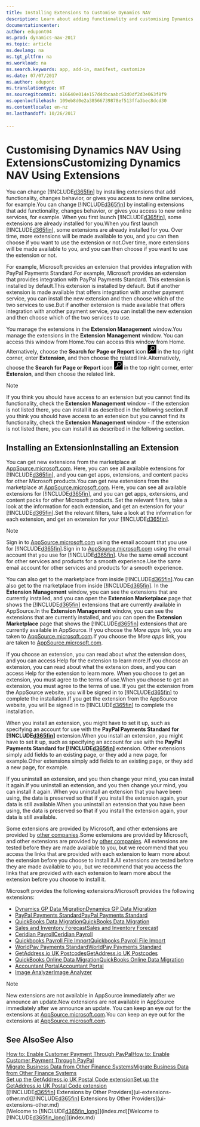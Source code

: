 ```yaml
---
title: Installing Extensions to Customise Dynamics NAV
description: Learn about adding functionality and customising Dynamics NAV by installing extensions.
documentationcenter: 
author: edupont04
ms.prod: dynamics-nav-2017
ms.topic: article
ms.devlang: na
ms.tgt_pltfrm: na
ms.workload: na
ms.search.keywords: app, add-in, manifest, customize
ms.date: 07/07/2017
ms.author: edupont
ms.translationtype: HT
ms.sourcegitcommit: a16640e014e157d4dbcaabc53d0df2d3e063f8f9
ms.openlocfilehash: 109eb8d0e2a38566739878ef513ffa3bec8dcd30
ms.contentlocale: en-nz
ms.lasthandoff: 10/26/2017

---
```

# <a name="customizing-dynamics-nav-using-extensions"></a><span data-ttu-id="4a1a6-103">Customising Dynamics NAV Using Extensions</span><span class="sxs-lookup"><span data-stu-id="4a1a6-103">Customizing Dynamics NAV Using Extensions</span></span>
<span data-ttu-id="4a1a6-104">You can change [!INCLUDE[d365fin](includes/d365fin_md.md)] by installing extensions that add functionality, changes behavior, or gives you access to new online services, for example.</span><span class="sxs-lookup"><span data-stu-id="4a1a6-104">You can change [!INCLUDE[d365fin](includes/d365fin_md.md)] by installing extensions that add functionality, changes behavior, or gives you access to new online services, for example.</span></span>
<span data-ttu-id="4a1a6-105">When you first launch [!INCLUDE[d365fin](includes/d365fin_md.md)], some extensions are already installed for you.</span><span class="sxs-lookup"><span data-stu-id="4a1a6-105">When you first launch [!INCLUDE[d365fin](includes/d365fin_md.md)], some extensions are already installed for you.</span></span> <span data-ttu-id="4a1a6-106">Over time, more extensions will be made available to you, and you can then choose if you want to use the extension or not.</span><span class="sxs-lookup"><span data-stu-id="4a1a6-106">Over time, more extensions will be made available to you, and you can then choose if you want to use the extension or not.</span></span>

<span data-ttu-id="4a1a6-107">For example, Microsoft provides an extension that provides integration with PayPal Payments Standard.</span><span class="sxs-lookup"><span data-stu-id="4a1a6-107">For example, Microsoft provides an extension that provides integration with PayPal Payments Standard.</span></span> <span data-ttu-id="4a1a6-108">This extension is installed by default.</span><span class="sxs-lookup"><span data-stu-id="4a1a6-108">This extension is installed by default.</span></span>
<span data-ttu-id="4a1a6-109">But if another extension is made available that offers integration with another payment service, you can install the new extension and then choose which of the two services to use.</span><span class="sxs-lookup"><span data-stu-id="4a1a6-109">But if another extension is made available that offers integration with another payment service, you can install the new extension and then choose which of the two services to use.</span></span>  

<span data-ttu-id="4a1a6-110">You manage the extensions in the **Extension Management** window.</span><span class="sxs-lookup"><span data-stu-id="4a1a6-110">You manage the extensions in the **Extension Management** window.</span></span> <span data-ttu-id="4a1a6-111">You can access this window from Home.</span><span class="sxs-lookup"><span data-stu-id="4a1a6-111">You can access this window from Home.</span></span> <span data-ttu-id="4a1a6-112">Alternatively, choose the **Search for Page or Report** icon ![Search for Page or Report](media/ui-search/search_small.png "Search for Page or Report icon") in the top right corner, enter **Extension**, and then choose the related link.</span><span class="sxs-lookup"><span data-stu-id="4a1a6-112">Alternatively, choose the **Search for Page or Report** icon ![Search for Page or Report](media/ui-search/search_small.png "Search for Page or Report icon") in the top right corner, enter **Extension**, and then choose the related link.</span></span>  

> [!NOTE]  
>   <span data-ttu-id="4a1a6-113">If you think you should have access to an extension but you cannot find its functionality, check the **Extension Management** window - if the extension is not listed there, you can install it as described in the following section.</span><span class="sxs-lookup"><span data-stu-id="4a1a6-113">If you think you should have access to an extension but you cannot find its functionality, check the **Extension Management** window - if the extension is not listed there, you can install it as described in the following section.</span></span>  

## <a name="installing-an-extension"></a><span data-ttu-id="4a1a6-114">Installing an Extension</span><span class="sxs-lookup"><span data-stu-id="4a1a6-114">Installing an Extension</span></span>
<span data-ttu-id="4a1a6-115">You can get new extensions from the marketplace at [AppSource.microsoft.com](https://appsource.microsoft.com/en-us/marketplace/apps?product=dynamics-365%3Bdynamics-365-for-financials&page=1). Here, you can see all available extensions for [!INCLUDE[d365fin](includes/d365fin_md.md)], and you can get apps, extensions, and content packs for other Microsoft products.</span><span class="sxs-lookup"><span data-stu-id="4a1a6-115">You can get new extensions from the marketplace at [AppSource.microsoft.com](https://appsource.microsoft.com/en-us/marketplace/apps?product=dynamics-365%3Bdynamics-365-for-financials&page=1). Here, you can see all available extensions for [!INCLUDE[d365fin](includes/d365fin_md.md)], and you can get apps, extensions, and content packs for other Microsoft products.</span></span> <span data-ttu-id="4a1a6-116">Set the relevant filters, take a look at the information for each extension, and get an extension for your [!INCLUDE[d365fin](includes/d365fin_md.md)].</span><span class="sxs-lookup"><span data-stu-id="4a1a6-116">Set the relevant filters, take a look at the information for each extension, and get an extension for your [!INCLUDE[d365fin](includes/d365fin_md.md)].</span></span>  
> [!NOTE]  
>   <span data-ttu-id="4a1a6-117">Sign in to [AppSource.microsoft.com](https://appsource.microsoft.com/) using the email account that you use for [!INCLUDE[d365fin](includes/d365fin_md.md)].</span><span class="sxs-lookup"><span data-stu-id="4a1a6-117">Sign in to [AppSource.microsoft.com](https://appsource.microsoft.com/) using the email account that you use for [!INCLUDE[d365fin](includes/d365fin_md.md)].</span></span> <span data-ttu-id="4a1a6-118">Use the same email account for other services and products for a smooth experience.</span><span class="sxs-lookup"><span data-stu-id="4a1a6-118">Use the same email account for other services and products for a smooth experience.</span></span>  

<span data-ttu-id="4a1a6-119">You can also get to the marketplace from inside [!INCLUDE[d365fin](includes/d365fin_md.md)].</span><span class="sxs-lookup"><span data-stu-id="4a1a6-119">You can also get to the marketplace from inside [!INCLUDE[d365fin](includes/d365fin_md.md)].</span></span> <span data-ttu-id="4a1a6-120">In the **Extension Management** window, you can see the extensions that are currently installed, and you can open the **Extension Marketplace** page that shows the [!INCLUDE[d365fin](includes/d365fin_md.md)] extensions that are currently available in AppSource.</span><span class="sxs-lookup"><span data-stu-id="4a1a6-120">In the **Extension Management** window, you can see the extensions that are currently installed, and you can open the **Extension Marketplace** page that shows the [!INCLUDE[d365fin](includes/d365fin_md.md)] extensions that are currently available in AppSource.</span></span> <span data-ttu-id="4a1a6-121">If you choose the *More apps* link, you are taken to [AppSource.microsoft.com](https://appsource.microsoft.com/en-us/marketplace/apps?product=dynamics-365%3Bdynamics-365-for-financials&page=1).</span><span class="sxs-lookup"><span data-stu-id="4a1a6-121">If you choose the *More apps* link, you are taken to [AppSource.microsoft.com](https://appsource.microsoft.com/en-us/marketplace/apps?product=dynamics-365%3Bdynamics-365-for-financials&page=1).</span></span>  

<span data-ttu-id="4a1a6-122">If you choose an extension, you can read about what the extension does, and you can access Help for the extension to learn more.</span><span class="sxs-lookup"><span data-stu-id="4a1a6-122">If you choose an extension, you can read about what the extension does, and you can access Help for the extension to learn more.</span></span> <span data-ttu-id="4a1a6-123">When you choose to get an extension, you must agree to the terms of use.</span><span class="sxs-lookup"><span data-stu-id="4a1a6-123">When you choose to get an extension, you must agree to the terms of use.</span></span> <span data-ttu-id="4a1a6-124">If you get the extension from the AppSource website, you will be signed in to [!INCLUDE[d365fin](includes/d365fin_md.md)] to complete the installation.</span><span class="sxs-lookup"><span data-stu-id="4a1a6-124">If you get the extension from the AppSource website, you will be signed in to [!INCLUDE[d365fin](includes/d365fin_md.md)] to complete the installation.</span></span>  

<span data-ttu-id="4a1a6-125">When you install an extension, you might have to set it up, such as specifying an account for use with the **PayPal Payments Standard for [!INCLUDE[d365fin](includes/d365fin_md.md)]** extension.</span><span class="sxs-lookup"><span data-stu-id="4a1a6-125">When you install an extension, you might have to set it up, such as specifying an account for use with the **PayPal Payments Standard for [!INCLUDE[d365fin](includes/d365fin_md.md)]** extension.</span></span>
<span data-ttu-id="4a1a6-126">Other extensions simply add fields to an existing page, or they add a new page, for example.</span><span class="sxs-lookup"><span data-stu-id="4a1a6-126">Other extensions simply add fields to an existing page, or they add a new page, for example.</span></span>   

<span data-ttu-id="4a1a6-127">If you uninstall an extension, and you then change your mind, you can install it again.</span><span class="sxs-lookup"><span data-stu-id="4a1a6-127">If you uninstall an extension, and you then change your mind, you can install it again.</span></span> <span data-ttu-id="4a1a6-128">When you uninstall an extension that you have been using, the data is preserved so that if you install the extension again, your data is still available.</span><span class="sxs-lookup"><span data-stu-id="4a1a6-128">When you uninstall an extension that you have been using, the data is preserved so that if you install the extension again, your data is still available.</span></span>  

<span data-ttu-id="4a1a6-129">Some extensions are provided by Microsoft, and other extensions are provided by [other companies](ui-extensions-other.md).</span><span class="sxs-lookup"><span data-stu-id="4a1a6-129">Some extensions are provided by Microsoft, and other extensions are provided by [other companies](ui-extensions-other.md).</span></span> <span data-ttu-id="4a1a6-130">All extensions are tested before they are made available to you, but we recommend that you access the links that are provided with each extension to learn more about the extension before you choose to install it.</span><span class="sxs-lookup"><span data-stu-id="4a1a6-130">All extensions are tested before they are made available to you, but we recommend that you access the links that are provided with each extension to learn more about the extension before you choose to install it.</span></span>  

<span data-ttu-id="4a1a6-131">Microsoft provides the following extensions:</span><span class="sxs-lookup"><span data-stu-id="4a1a6-131">Microsoft provides the following extensions:</span></span>  

* [<span data-ttu-id="4a1a6-132">Dynamics GP Data Migration</span><span class="sxs-lookup"><span data-stu-id="4a1a6-132">Dynamics GP Data Migration</span></span>](ui-extensions-dynamicsgp-data-migration.md)  
* [<span data-ttu-id="4a1a6-133">PayPal Payments Standard</span><span class="sxs-lookup"><span data-stu-id="4a1a6-133">PayPal Payments Standard</span></span>](ui-extensions-paypal-payments-standard.md)  
* [<span data-ttu-id="4a1a6-134">QuickBooks Data Migration</span><span class="sxs-lookup"><span data-stu-id="4a1a6-134">QuickBooks Data Migration</span></span>](ui-extensions-quickbooks-data-migration.md)  
* [<span data-ttu-id="4a1a6-135">Sales and Inventory Forecast</span><span class="sxs-lookup"><span data-stu-id="4a1a6-135">Sales and Inventory Forecast</span></span>](ui-extensions-sales-forecast.md)  
* [<span data-ttu-id="4a1a6-136">Ceridian Payroll</span><span class="sxs-lookup"><span data-stu-id="4a1a6-136">Ceridian Payroll</span></span>](ui-extensions-ceridian-payroll.md)  
* [<span data-ttu-id="4a1a6-137">Quickbooks Payroll File Import</span><span class="sxs-lookup"><span data-stu-id="4a1a6-137">Quickbooks Payroll File Import</span></span>](ui-extensions-quickbooks-payroll.md)  
* [<span data-ttu-id="4a1a6-138">WorldPay Payments Standard</span><span class="sxs-lookup"><span data-stu-id="4a1a6-138">WorldPay Payments Standard</span></span>](ui-extensions-worldpay-payments-standard.md)
* [<span data-ttu-id="4a1a6-139">GetAddress.io UK Postcodes</span><span class="sxs-lookup"><span data-stu-id="4a1a6-139">GetAddress.io UK Postcodes</span></span>](ui-extensions-getaddressio.md)
* [<span data-ttu-id="4a1a6-140">QuickBooks Online Data Migration</span><span class="sxs-lookup"><span data-stu-id="4a1a6-140">QuickBooks Online Data Migration</span></span>](ui-extensions-quickbooks-online-data-migration.md)
* [<span data-ttu-id="4a1a6-141">Accountant Portal</span><span class="sxs-lookup"><span data-stu-id="4a1a6-141">Accountant Portal</span></span>](ui-extensions-accountant-portal.md)  
* [<span data-ttu-id="4a1a6-142">Image Analyzer</span><span class="sxs-lookup"><span data-stu-id="4a1a6-142">Image Analyzer</span></span>](ui-extensions-image-analyzer.md)

> [!NOTE]  
>  <span data-ttu-id="4a1a6-143">New extensions are not available in AppSource immediately after we announce an update.</span><span class="sxs-lookup"><span data-stu-id="4a1a6-143">New extensions are not available in AppSource immediately after we announce an update.</span></span> <span data-ttu-id="4a1a6-144">You can keep an eye out for the extensions at  [AppSource.microsoft.com](https://appsource.microsoft.com/en-us/marketplace/apps?product=dynamics-365%3Bdynamics-365-for-financials&page=1).</span><span class="sxs-lookup"><span data-stu-id="4a1a6-144">You can keep an eye out for the extensions at  [AppSource.microsoft.com](https://appsource.microsoft.com/en-us/marketplace/apps?product=dynamics-365%3Bdynamics-365-for-financials&page=1).</span></span>

## <a name="see-also"></a><span data-ttu-id="4a1a6-145">See Also</span><span class="sxs-lookup"><span data-stu-id="4a1a6-145">See Also</span></span>
[<span data-ttu-id="4a1a6-146">How to: Enable Customer Payment Through PayPal</span><span class="sxs-lookup"><span data-stu-id="4a1a6-146">How to: Enable Customer Payment Through PayPal</span></span>](sales-how-enable-payment-service-extensions.md)  
[<span data-ttu-id="4a1a6-147">Migrate Business Data from Other Finance Systems</span><span class="sxs-lookup"><span data-stu-id="4a1a6-147">Migrate Business Data from Other Finance Systems</span></span>](upload-data.md)  
[<span data-ttu-id="4a1a6-148">Set up the GetAddress.io UK Postal Code extension</span><span class="sxs-lookup"><span data-stu-id="4a1a6-148">Set up the GetAddress.io UK Postal Code extension</span></span>](LocalFunctionality/UnitedKingdom/uk-setup-postal-code-service.md)  
<span data-ttu-id="4a1a6-149">[[!INCLUDE[d365fin](includes/d365fin_md.md)] Extensions by Other Providers](ui-extensions-other.md)</span><span class="sxs-lookup"><span data-stu-id="4a1a6-149">[[!INCLUDE[d365fin](includes/d365fin_md.md)] Extensions by Other Providers](ui-extensions-other.md)</span></span>  
<span data-ttu-id="4a1a6-150">[Welcome to [!INCLUDE[d365fin_long](includes/d365fin_long_md.md)]](index.md)</span><span class="sxs-lookup"><span data-stu-id="4a1a6-150">[Welcome to [!INCLUDE[d365fin_long](includes/d365fin_long_md.md)]](index.md)</span></span>  

##

